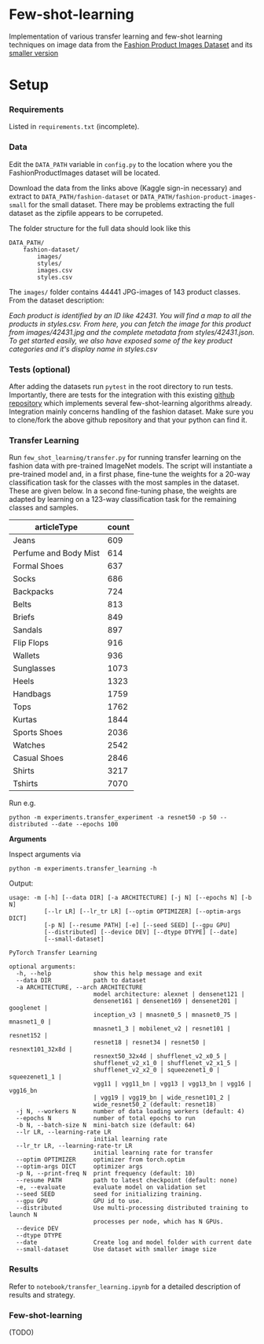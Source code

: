 # Few-shot-learning
Implementation of various transfer learning and few-shot learning techniques on image data from
the [Fashion Product Images Dataset](https://www.kaggle.com/paramaggarwal/fashion-product-images-dataset/version/1) and its [smaller version](https://www.kaggle.com/paramaggarwal/fashion-product-images-small)

# Setup
### Requirements

Listed in `requirements.txt` (incomplete).


### Data

Edit the `DATA_PATH` variable in `config.py` to the location where
you the FashionProductImages dataset will be located.

Download the data from the links above (Kaggle sign-in necessary) and extract to `DATA_PATH/fashion-dataset` or `DATA_PATH/fashion-product-images-small` for the small dataset. There may be problems extracting the full dataset as the zipfile appears to be corrupeted.

The folder structure for the full data should look like this
```
DATA_PATH/
    fashion-dataset/
        images/
        styles/
        images.csv
        styles.csv
```

The `images/` folder contains 44441 JPG-images of 143 product classes. From the dataset description:

_Each product is identified by an ID like 42431. You will find a map to all the products in styles.csv. From here, you can fetch the image for this product from images/42431.jpg and the complete metadata from styles/42431.json. To get started easily, we also have exposed some of the key product categories and it's display name in styles.csv_


### Tests (optional)

After adding the datasets run `pytest` in the root directory to run tests. Importantly, there are tests for the integration with this existing [github repository](https://github.com/oscarknagg/few-shot) which implements several few-shot-learning algorithms already. Integration mainly concerns handling of the fashion dataset. Make sure you to clone/fork the above github repository and that your python can find it.


### Transfer Learning

Run `few_shot_learning/transfer.py` for running transfer learning on the fashion data with pre-trained ImageNet models.
The script will instantiate a pre-trained model and, in a first phase, fine-tune the weights for a 20-way classification task for the classes with the most samples in the dataset. These are given below. In a second fine-tuning phase, the weights are adapted by learning on a 123-way classification task for the remaining classes and samples.

| articleType           | count  |
|-----------------------|--------|
| Jeans                 | 609    |
| Perfume and Body Mist | 614    |
| Formal Shoes          | 637    |
| Socks                 | 686    |
| Backpacks             | 724    |
| Belts                 | 813    |
| Briefs                | 849    |
| Sandals               | 897    |
| Flip Flops            | 916    |
| Wallets               | 936    |
| Sunglasses            | 1073   |
| Heels                 | 1323   |
| Handbags              | 1759   |
| Tops                  | 1762   |
| Kurtas                | 1844   |
| Sports Shoes          | 2036   |
| Watches               | 2542   |
| Casual Shoes          | 2846   |
| Shirts                | 3217   |
| Tshirts               | 7070   |

Run e.g.

```
python -m experiments.transfer_experiment -a resnet50 -p 50 --distributed --date --epochs 100
```


**Arguments**

Inspect arguments via

```
python -m experiments.transfer_learning -h
```

Output:

```
usage: -m [-h] [--data DIR] [-a ARCHITECTURE] [-j N] [--epochs N] [-b N]
          [--lr LR] [--lr_tr LR] [--optim OPTIMIZER] [--optim-args DICT]
          [-p N] [--resume PATH] [-e] [--seed SEED] [--gpu GPU]
          [--distributed] [--device DEV] [--dtype DTYPE] [--date]
          [--small-dataset]

PyTorch Transfer Learning

optional arguments:
  -h, --help            show this help message and exit
  --data DIR            path to dataset
  -a ARCHITECTURE, --arch ARCHITECTURE
                        model architecture: alexnet | densenet121 |
                        densenet161 | densenet169 | densenet201 | googlenet |
                        inception_v3 | mnasnet0_5 | mnasnet0_75 | mnasnet1_0 |
                        mnasnet1_3 | mobilenet_v2 | resnet101 | resnet152 |
                        resnet18 | resnet34 | resnet50 | resnext101_32x8d |
                        resnext50_32x4d | shufflenet_v2_x0_5 |
                        shufflenet_v2_x1_0 | shufflenet_v2_x1_5 |
                        shufflenet_v2_x2_0 | squeezenet1_0 | squeezenet1_1 |
                        vgg11 | vgg11_bn | vgg13 | vgg13_bn | vgg16 | vgg16_bn
                        | vgg19 | vgg19_bn | wide_resnet101_2 |
                        wide_resnet50_2 (default: resnet18)
  -j N, --workers N     number of data loading workers (default: 4)
  --epochs N            number of total epochs to run
  -b N, --batch-size N  mini-batch size (default: 64)
  --lr LR, --learning-rate LR
                        initial learning rate
  --lr_tr LR, --learning-rate-tr LR
                        initial learning rate for transfer
  --optim OPTIMIZER     optimizer from torch.optim
  --optim-args DICT     optimizer args
  -p N, --print-freq N  print frequency (default: 10)
  --resume PATH         path to latest checkpoint (default: none)
  -e, --evaluate        evaluate model on validation set
  --seed SEED           seed for initializing training.
  --gpu GPU             GPU id to use.
  --distributed         Use multi-processing distributed training to launch N
                        processes per node, which has N GPUs.
  --device DEV
  --dtype DTYPE
  --date                Create log and model folder with current date
  --small-dataset       Use dataset with smaller image size
```



### Results

Refer to `notebook/transfer_learning.ipynb` for a detailed description of results and strategy.


### Few-shot-learning

(TODO)
